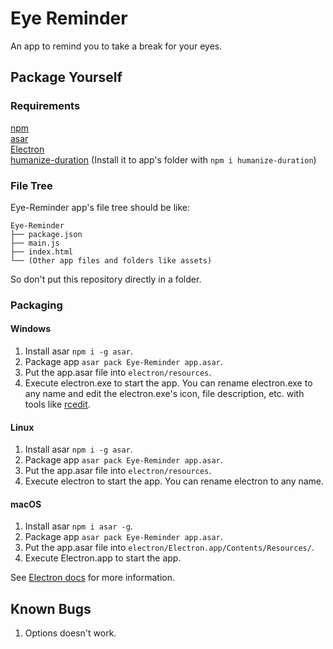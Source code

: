 # Eye Reminder
An app to remind you to take a break for your eyes.

## Package Yourself
### Requirements
[npm](https://www.npmjs.com/)  
[asar](https://github.com/electron/asar)  
[Electron](https://github.com/electron/electron/releases/latest)  
[humanize-duration](https://www.npmjs.com/package/humanize-duration) (Install it to app's folder with `npm i humanize-duration`)

### File Tree  
Eye-Reminder app's file tree should be like:  
```
Eye-Reminder
├── package.json
├── main.js
├── index.html
└── (Other app files and folders like assets)
```  
So don't put this repository directly in a folder.
### Packaging
#### Windows  
1. Install asar `npm i -g asar`.  
2. Package app `asar pack Eye-Reminder app.asar`.  
3. Put the app.asar file into `electron/resources`.  
4. Execute electron.exe to start the app. You can rename electron.exe to any name and edit the electron.exe's icon, file description, etc. with tools like [rcedit](https://github.com/electron/rcedit).  
#### Linux
1. Install asar `npm i -g asar`.  
2. Package app `asar pack Eye-Reminder app.asar`.  
3. Put the app.asar file into `electron/resources`.
4. Execute electron to start the app. You can rename electron to any name.
#### macOS  
1. Install asar `npm i asar -g`.  
2. Package app `asar pack Eye-Reminder app.asar`.  
3. Put the app.asar file into `electron/Electron.app/Contents/Resources/`.  
4. Execute Electron.app to start the app.  
  
See [Electron docs](https://www.electronjs.org/docs/tutorial/application-distribution) for more information.  
## Known Bugs  
1. Options doesn't work.
